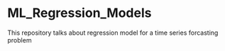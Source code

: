 # ML_Regression_Models
This repository talks about regression model for a time series forcasting problem


